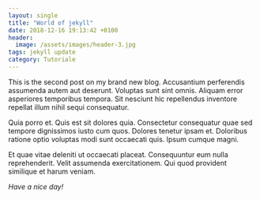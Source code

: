 ```yaml
---
layout: single
title: "World of jekyll"
date: 2018-12-16 19:13:42 +0100
header:
  image: /assets/images/header-3.jpg
tags: jekyll update
category: Tutoriale
---
```


This is the second post on my brand new blog. Accusantium perferendis assumenda autem aut deserunt. Voluptas sunt sint omnis. Aliquam error asperiores temporibus tempora. Sit nesciunt hic repellendus inventore repellat illum nihil sequi consequatur.

Quia porro et. Quis est sit dolores quia. Consectetur consequatur quae sed tempore dignissimos iusto cum quos. Dolores tenetur ipsam et. Doloribus ratione optio voluptas modi sunt occaecati quis. Ipsum cumque magni.

Et quae vitae deleniti ut occaecati placeat. Consequuntur eum nulla reprehenderit. Velit assumenda exercitationem. Qui quod provident similique et harum veniam.

_Have a nice day!_
